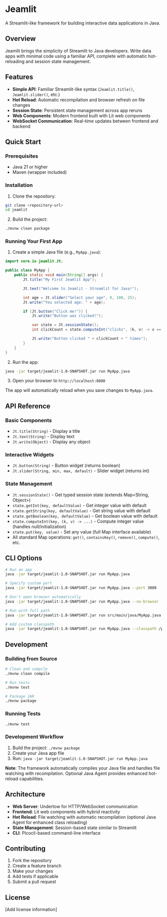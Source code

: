 # Jeamlit

A Streamlit-like framework for building interactive data applications in Java.

## Overview

Jeamlit brings the simplicity of Streamlit to Java developers. Write data apps with minimal code using a familiar API, complete with automatic hot-reloading and session state management.

## Features

- **Simple API**: Familiar Streamlit-like syntax (`Jeamlit.title()`, `Jeamlit.slider()`, etc.)
- **Hot Reload**: Automatic recompilation and browser refresh on file changes
- **Session State**: Persistent state management across app reruns
- **Web Components**: Modern frontend built with Lit web components
- **WebSocket Communication**: Real-time updates between frontend and backend

## Quick Start

### Prerequisites

- Java 21 or higher
- Maven (wrapper included)

### Installation

1. Clone the repository:
```bash
git clone <repository-url>
cd jeamlit
```

2. Build the project:
```bash
./mvnw clean package
```

### Running Your First App

1. Create a simple Java file (e.g., `MyApp.java`):

```java
import core.io.jeamlit.Jt;

public class MyApp {
    public static void main(String[] args) {
        Jt.title("My First Jeamlit App");

        Jt.text("Welcome to Jeamlit - Streamlit for Java!");

        int age = Jt.slider("Select your age", 0, 100, 25);
        Jt.write("You selected age: " + age);

        if (Jt.button("Click me!")) {
            Jt.write("Button was clicked!");

            var state = Jt.sessionState();
            int clickCount = state.computeInt("clicks", (k, v) -> v == null ? 1 : v + 1);

            Jt.write("Button clicked " + clickCount + " times");
        }
    }
}
```

2. Run the app:
```bash
java -jar target/jeamlit-1.0-SNAPSHOT.jar run MyApp.java
```

3. Open your browser to `http://localhost:8080`

The app will automatically reload when you save changes to `MyApp.java`.

## API Reference

### Basic Components

- `Jt.title(String)` - Display a title
- `Jt.text(String)` - Display text
- `Jt.write(Object)` - Display any object

### Interactive Widgets

- `Jt.button(String)` - Button widget (returns boolean)
- `Jt.slider(String, min, max, default)` - Slider widget (returns int)

### State Management

- `Jt.sessionState()` - Get typed session state (extends Map<String, Object>)
- `state.getInt(key, defaultValue)` - Get integer value with default
- `state.getString(key, defaultValue)` - Get string value with default
- `state.getBoolean(key, defaultValue)` - Get boolean value with default
- `state.computeInt(key, (k, v) -> ...)` - Compute integer value (handles null/initialization)
- `state.put(key, value)` - Set any value (full Map interface available)
- All standard Map operations: `get()`, `containsKey()`, `remove()`, `compute()`, etc.

## CLI Options

```bash
# Run an app
java -jar target/jeamlit-1.0-SNAPSHOT.jar run MyApp.java

# Specify custom port
java -jar target/jeamlit-1.0-SNAPSHOT.jar run MyApp.java --port 3000

# Don't open browser automatically
java -jar target/jeamlit-1.0-SNAPSHOT.jar run MyApp.java --no-browser

# Run with full path
java -jar target/jeamlit-1.0-SNAPSHOT.jar run src/main/java/MyApp.java

# Add custom classpath
java -jar target/jeamlit-1.0-SNAPSHOT.jar run MyApp.java --classpath /path/to/libs
```

## Development

### Building from Source

```bash
# Clean and compile
./mvnw clean compile

# Run tests
./mvnw test

# Package JAR
./mvnw package
```

### Running Tests

```bash
./mvnw test
```

### Development Workflow

1. Build the project: `./mvnw package`
2. Create your Java app file
3. Run: `java -jar target/jeamlit-1.0-SNAPSHOT.jar run MyApp.java`

**Note**: The framework automatically compiles your Java file and handles file watching with recompilation. Optional Java Agent provides enhanced hot-reload capabilities.

## Architecture

- **Web Server**: Undertow for HTTP/WebSocket communication
- **Frontend**: Lit web components with hybrid reactivity
- **Hot Reload**: File watching with automatic recompilation (optional Java Agent for enhanced class reloading)
- **State Management**: Session-based state similar to Streamlit
- **CLI**: Picocli-based command-line interface

## Contributing

1. Fork the repository
2. Create a feature branch
3. Make your changes
4. Add tests if applicable
5. Submit a pull request

## License

[Add license information]
